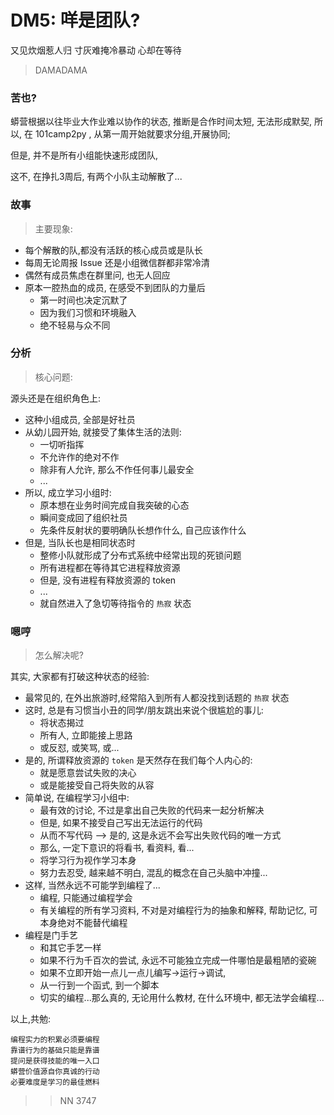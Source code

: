 # DM5: 咩是团队?

  又见炊烟惹人归
  寸灰难掩冷暴动
  心却在等待

> DAMADAMA

### 苦也?

蟒营根据以往毕业大作业难以协作的状态, 推断是合作时间太短, 无法形成默契,
所以, 在 101camp2py , 从第一周开始就要求分组,开展协同;

但是, 并不是所有小组能快速形成团队,

这不, 在挣扎3周后, 有两个小队主动解散了...


### 故事
> 主要现象:

- 每个解散的队,都没有活跃的核心成员或是队长
- 每周无论周报 Issue 还是小组微信群都非常冷清
- 偶然有成员焦虑在群里问, 也无人回应
- 原本一腔热血的成员, 在感受不到团队的力量后
    + 第一时间也决定沉默了
    + 因为我们习惯和环境融入
    + 绝不轻易与众不同


### 分析
> 核心问题:

源头还是在组织角色上:

- 这种小组成员, 全部是好社员
- 从幼儿园开始, 就接受了集体生活的法则:
    + 一切听指挥
    + 不允许作的绝对不作
    + 除非有人允许, 那么不作任何事儿最安全
    + ...
- 所以, 成立学习小组时:
    + 原本想在业务时间完成自我突破的心态
    + 瞬间变成回了组织社员
    + 先条件反射状的要明确队长想作什么, 自己应该作什么
- 但是, 当队长也是相同状态时
    + 整修小队就形成了分布式系统中经常出现的死锁问题
    + 所有进程都在等待其它进程释放资源
    + 但是, 没有进程有释放资源的 token
    + ...
    + 就自然进入了急切等待指令的 `热寂` 状态


### 嗯哼
> 怎么解决呢?

其实, 大家都有打破这种状态的经验:

- 最常见的, 在外出旅游时,经常陷入到所有人都没找到话题的 `热寂` 状态
- 这时, 总是有习惯当小丑的同学/朋友跳出来说个很尴尬的事儿:
    + 将状态揭过
    + 所有人, 立即能接上思路
    + 或反怼, 或笑骂, 或...
- 是的, 所谓释放资源的 `token` 是天然存在我们每个人内心的:
    + 就是愿意尝试失败的决心
    + 或是能接受自己将失败的从容
- 简单说, 在编程学习小组中:
    + 最有效的讨论, 不过是拿出自己失败的代码来一起分析解决
    + 但是, 如果不接受自己写出无法运行的代码
    + 从而不写代码 --> 是的, 这是永远不会写出失败代码的唯一方式
    + 那么, 一定下意识的将看书, 看资料, 看...
    + 将学习行为视作学习本身
    + 努力去忍受, 越来越不明白, 混乱的概念在自己头脑中冲撞...
- 这样, 当然永远不可能学到编程了...
    + 编程, 只能通过编程学会
    + 有关编程的所有学习资料, 不对是对编程行为的抽象和解释, 帮助记忆, 可本身绝对不能替代编程
- 编程是门手艺
    + 和其它手艺一样
    + 如果不行为千百次的尝试, 永远不可能独立完成一件哪怕是最粗陋的瓷碗
    + 如果不立即开始一点儿一点儿编写->运行->调试, 
    + 从一行到一个函式, 到一个脚本
    + 切实的编程...那么真的, 无论用什么教材, 在什么环境中, 都无法学会编程...


以上,共勉:

    编程实力的积累必须要编程
    靠谱行为的基础只能是靠谱
    提问是获得技能的唯一入口
    蟒营价值源自你真诚的行动
    必要难度是学习的最佳燃料

>> NN 3747



